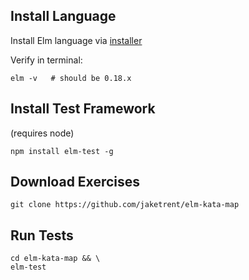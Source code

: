 ## Install Language

Install Elm language via [installer](https://guide.elm-lang.org/install.html)

Verify in terminal:

```
elm -v   # should be 0.18.x
```

## Install Test Framework

(requires node)

```
npm install elm-test -g
```

## Download Exercises

```
git clone https://github.com/jaketrent/elm-kata-map
```

## Run Tests

```
cd elm-kata-map && \
elm-test
```
